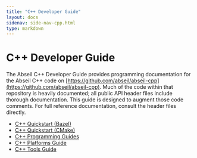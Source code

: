 ```yaml
---
title: "C++ Developer Guide"
layout: docs
sidenav: side-nav-cpp.html
type: markdown
---
```


# C++ Developer Guide

The Abseil C++ Developer Guide provides programming documentation for
the Abseil C++ code on
[https://github.com/abseil/abseil-cpp](https://github.com/abseil/abseil-cpp).
Much of the code within that repository is heavily documented; all public API
header files include thorough documentation. This guide is designed
to augment those code comments. For full reference documentation, consult
the header files directly.


* [C++ Quickstart (Bazel)](/docs/cpp/quickstart)
* [C++ Quickstart (CMake)](/docs/cpp/quickstart-cmake)
* [C++ Programming Guides](/docs/cpp/guides/)
* [C++ Platforms Guide](/docs/cpp/platforms/)
* [C++ Tools Guide](/docs/cpp/tools/)
